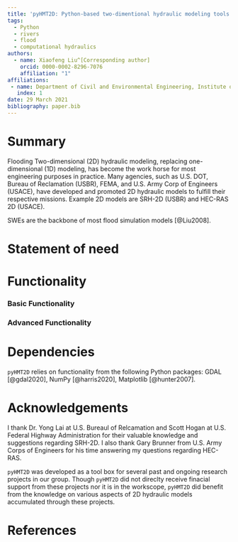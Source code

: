 ```yaml
---
title: 'pyHMT2D: Python-based two-dimentional hydraulic modeling tools'
tags:
  - Python
  - rivers
  - flood
  - computational hydraulics
authors:
  - name: Xiaofeng Liu^[Corresponding author]
    orcid: 0000-0002-8296-7076
    affiliation: "1"
affiliations:
 - name: Department of Civil and Environmental Engineering, Institute of Computational and Data Sciences, The Pennsylvania State University
   index: 1
date: 29 March 2021
bibliography: paper.bib
---
```


# Summary
Flooding  Two-dimensional (2D) hydraulic modeling, replacing one-dimensional (1D) modeling, has become the work horse for most engineering purposes in practice. Many agencies, such as U.S. DOT, Bureau of Reclamation (USBR), FEMA, and U.S. Army Corp of Engineers (USACE), have developed and promoted 2D hydraulic models to fulfill their respective missions. Example 2D models are SRH-2D (USBR) and HEC-RAS 2D (USACE). 

SWEs are the backbone of most flood simulation models [@Liu2008].


# Statement of need


# Functionality


### Basic Functionality


### Advanced Functionality


# Dependencies

`pyHMT2D` relies on functionality from the following Python packages: GDAL [@gdal2020], NumPy [@harris2020], Matplotlib [@hunter2007].

# Acknowledgements

I thank Dr. Yong Lai at U.S. Bureaul of Relcamation and Scott Hogan at U.S. Federal Highway Administration for their valuable knowledge and suggestions regarding SRH-2D. I also thank Gary Brunner from U.S. Army Corps of Engineers for his time answering my questions regarding HEC-RAS.

`pyHMT2D` was developed as a tool box for several past and ongoing research projects in our group. Though `pyHMT2D` did not direclty receive finacial support from these projects nor it is in the workscope, `pyHMT2D` did benefit from the knowledge on various aspects of 2D hydraulic models accumulated through these projects. 

# References

